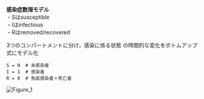 __感染症数理モデル__  
・Sはsusceptible  
・Iはinfectious  
・Rはremoved/recovered  

3つのコンパートメントに分け，感染に係る状態
の時間的な変化をボトムアップ式にモデル化
```
S = N  # 未感染者
I = 1  # 感染者
R = 0  # 免疫感染者＋死亡者
```
![Figure_1](https://user-images.githubusercontent.com/65733429/126119861-842fe2f1-d315-4a57-bf5b-c311f15c6d9b.png)
